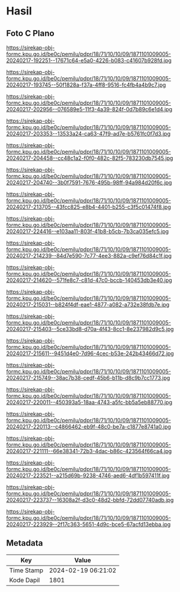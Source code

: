 # Hasil

## Foto C Plano

https://sirekap-obj-formc.kpu.go.id/be0c/pemilu/pdpr/18/71/10/10/09/1871101009005-20240217-192251--17671c64-e5a0-4226-b083-c41607b928fd.jpg

https://sirekap-obj-formc.kpu.go.id/be0c/pemilu/pdpr/18/71/10/10/09/1871101009005-20240217-193745--50f1828a-f37a-4ff8-9516-fc4fb4a4b9c7.jpg

https://sirekap-obj-formc.kpu.go.id/be0c/pemilu/pdpr/18/71/10/10/09/1871101009005-20240217-202956--076589e5-11f3-4a39-824f-0d7b89c6e1d4.jpg

https://sirekap-obj-formc.kpu.go.id/be0c/pemilu/pdpr/18/71/10/10/09/1871101009005-20240217-203353--13533a24-ca63-47f9-ad7e-b5761fc0f7d3.jpg

https://sirekap-obj-formc.kpu.go.id/be0c/pemilu/pdpr/18/71/10/10/09/1871101009005-20240217-204458--cc48c1a2-f0f0-482c-82f5-783230db7545.jpg

https://sirekap-obj-formc.kpu.go.id/be0c/pemilu/pdpr/18/71/10/10/09/1871101009005-20240217-204740--3b0f7591-7676-495b-98ff-94a984d20f6c.jpg

https://sirekap-obj-formc.kpu.go.id/be0c/pemilu/pdpr/18/71/10/10/09/1871101009005-20240217-213705--43fcc825-e8b4-4401-b255-c3f5c01474f8.jpg

https://sirekap-obj-formc.kpu.go.id/be0c/pemilu/pdpr/18/71/10/10/09/1871101009005-20240217-224416--e103aa11-803f-41b8-b5cb-7b3ca035efc5.jpg

https://sirekap-obj-formc.kpu.go.id/be0c/pemilu/pdpr/18/71/10/10/09/1871101009005-20240217-214239--84d7e590-7c77-4ee3-882a-c9ef76d84c1f.jpg

https://sirekap-obj-formc.kpu.go.id/be0c/pemilu/pdpr/18/71/10/10/09/1871101009005-20240217-214620--571fe8c7-c81d-47c0-bccb-140453db3e40.jpg

https://sirekap-obj-formc.kpu.go.id/be0c/pemilu/pdpr/18/71/10/10/09/1871101009005-20240217-215031--b824f4df-eae1-4877-a082-a732e38fdb7e.jpg

https://sirekap-obj-formc.kpu.go.id/be0c/pemilu/pdpr/18/71/10/10/09/1871101009005-20240217-215403--5ce33bd8-d70a-4f43-8cc1-8e237982d9c5.jpg

https://sirekap-obj-formc.kpu.go.id/be0c/pemilu/pdpr/18/71/10/10/09/1871101009005-20240217-215611--9451d4e0-7d96-4cec-b53e-242b43466d72.jpg

https://sirekap-obj-formc.kpu.go.id/be0c/pemilu/pdpr/18/71/10/10/09/1871101009005-20240217-215749--38ac7b38-cedf-45b6-b11b-d8c9b7cc1773.jpg

https://sirekap-obj-formc.kpu.go.id/be0c/pemilu/pdpr/18/71/10/10/09/1871101009005-20240217-220011--450393a5-18aa-4743-a5fc-bb5a5eb88770.jpg

https://sirekap-obj-formc.kpu.go.id/be0c/pemilu/pdpr/18/71/10/10/09/1871101009005-20240217-220113--c4866462-eb9f-48c0-be7a-c1877e8741a0.jpg

https://sirekap-obj-formc.kpu.go.id/be0c/pemilu/pdpr/18/71/10/10/09/1871101009005-20240217-221111--66e38341-72b3-4dac-b86c-423564f66ca4.jpg

https://sirekap-obj-formc.kpu.go.id/be0c/pemilu/pdpr/18/71/10/10/09/1871101009005-20240217-223521--a215d69b-9238-4746-aed6-4df1b597411f.jpg

https://sirekap-obj-formc.kpu.go.id/be0c/pemilu/pdpr/18/71/10/10/09/1871101009005-20240217-223737--16308a2f-d3c0-48d2-bbfd-72dd07740adb.jpg

https://sirekap-obj-formc.kpu.go.id/be0c/pemilu/pdpr/18/71/10/10/09/1871101009005-20240217-223929--2f17c363-5651-4d9c-bce5-67acfd13ebba.jpg


## Metadata

| Key        | Value               |
| ---------- | ------------------- |
| Time Stamp | 2024-02-19 06:21:02 |
| Kode Dapil | 1801                |



